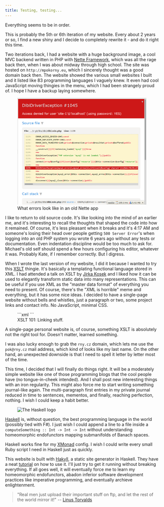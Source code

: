 ```yaml
---
title: Testing, testing...
---
```


Everything seems to be in order.

This is probably the 5th or 6th iteration of my website. Every about 2 years
or so, I find a new shiny and I decide to completely rewrite it - and do
it right this time.

Two iterations back, I had a website with a huge background image, a cool
MVC backend written in PHP with [Nette Framework](http://nette.org),
which was all the rage back then, when I was about midway through high school.
The site was hosted on `http://mpokorny.eu`, which I sincerely thought
was a good domain back then. The website showed the various
small websites I built and it listed like 83 programming languages I vaguely
knew. It even had cool JavaScript moving thingies in the menu, which I had
been strangely proud of. I hope I have a backup laying somewhere.

<figure>
<img src="/images/nette-tracy.png" style="max-height: 25em;"
     title="What errors look like in an old Nette app">
<div>What errors look like in an old Nette app</div>
</figure>

I like to return to old source code. It's like looking into the mind of
an earlier me, and it's interesting to recall the thoughts that shaped
the code into how it remained. Of course, it's less pleasant when it
breaks and it's 4:17 AM and someone's losing their head over people getting
`500 Server Error`'s when logging into an old PHP system you wrote 6 years ago
without any tests or documentation. Even indentation discipline would be
too much to ask for. Michael's old self should spend a few hours configuring
his editor, whatever it was. Probably Kate, if I remember correctly.
But I digress.

When I wrote the last version of my website, I did it because I wanted to try
this [XSLT](http://en.wikipedia.org/wiki/XSLT) thingie. It's basically
a templating functional language stored in XML. I had attended a talk on XSLT
by [Jirka Kosek](http://www.kosek.cz/) and I liked how it can be used
to elegantly transform static data into many representations.
This can be useful if you use XML as the "master data format" of everything
you need to present. Of course, there's the "XML is horrible" meme and
everything, but it has some nice ideas.
I decided to have a single-page website without bells and whistles, just
a paragraph or two, some project links and contact info. No JavaScript,
minimal CSS.

<figure>
```xml
<xsl:template name="web-link">
  <xsl:param name="href" />
  <xsl:param name="text" />
  <a class="icon-arrow-right">
    <xsl:attribute name="href">
      <xsl:value-of select="$href" />
    </xsl:attribute>
    <xsl:value-of select="$text" />
  </a>
</xsl:template>
```

<div>XSLT 101: Linking stuff.</div>
</figure>

A single-page personal website is, of course, something XSLT is absolutely
not the right tool for. Doesn't matter, learned something.

I was also lucky enough to grab the `rny.cz` domain, which lets me use the
`pok@rny.cz` mail address, which kind of looks like my last name.
On the other hand, an unexpected downside is that I need to spell it letter
by letter most of the time.

This time, I decided that I will finally do things right. It will be
a moderately simple website like one of those programming blogs that
the cool people have (no tongue-in-cheek intended). And I shall post new
interesting things with an iron regularity. This might also force me to
start writing something journal-like again. The multi-paragraph first
entries in my private journal reduced in time to sentences, mementos,
and finally, reaching perfection, nothing. I wish I could keep a habit better.

<figure>
<img src="/images/haskell-logo-400px.svg" style="width: 150px;"
     title="The Haskell logo">
</figure>

[Haskell](https://wiki.haskell.org/Haskell) is, without question,
the best programming language in the world (possibly tied with F#).
I just wish I could append a line to a file inside a
`computeSomething :: Int -> Int -> Int` without understanding homeomorphic
endofunctors mapping submanifolds of Banach spaces.

Haskell works fine for my [XMonad](http://xmonad.org/) config.
I wish I could write every small Ruby script I need in Haskell just as quickly.

This website is built with [Hakyll](http://jaspervdj.be/hakyll),
a static site generator in Haskell. They have a neat
[tutorial](http://jaspervdj.be/hakyll/tutorials/01-installation.html)
on how to use it. I'll just try to get it running without breaking
everything. If all goes well, it will eventually force me to learn
my homeomorphic endofunctors, abadon inferior software development
practices like imperative programming, and eventually archieve enlightenment.

<blockquote>"Real men just upload their important stuff on ftp, and
let the rest of the world mirror it!" --
<a href="http://www.webcitation.org/6P8EBZqQX">Linus Torvalds</a></blockquote>
